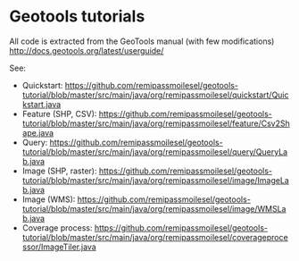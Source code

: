 # Geotools tutorials

All code is extracted from the GeoTools manual (with few modifications)
http://docs.geotools.org/latest/userguide/

See:

* Quickstart: https://github.com/remipassmoilesel/geotools-tutorial/blob/master/src/main/java/org/remipassmoilesel/quickstart/Quickstart.java
* Feature (SHP, CSV): https://github.com/remipassmoilesel/geotools-tutorial/blob/master/src/main/java/org/remipassmoilesel/feature/Csv2Shape.java
* Query: https://github.com/remipassmoilesel/geotools-tutorial/blob/master/src/main/java/org/remipassmoilesel/query/QueryLab.java
* Image (SHP, raster): https://github.com/remipassmoilesel/geotools-tutorial/blob/master/src/main/java/org/remipassmoilesel/image/ImageLab.java
* Image (WMS): https://github.com/remipassmoilesel/geotools-tutorial/blob/master/src/main/java/org/remipassmoilesel/image/WMSLab.java
* Coverage process: https://github.com/remipassmoilesel/geotools-tutorial/blob/master/src/main/java/org/remipassmoilesel/coverageprocessor/ImageTiler.java